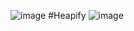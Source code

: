 ![image](https://github.com/user-attachments/assets/57a459be-6111-4217-8dd9-04272ad06373)
#Heapify
![image](https://github.com/user-attachments/assets/3f8de4af-8d8a-40ca-9191-32cf552060c1)
